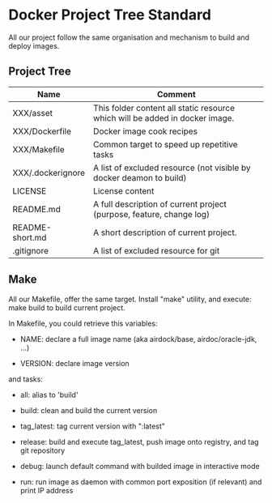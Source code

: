 # Docker Project Tree Standard

All our project follow the same organisation and mechanism to build and deploy images.

## Project Tree

| Name              | Comment                                                                      |
|-------------------|------------------------------------------------------------------------------|
| XXX/asset         | This folder content all static resource which will be added in docker image. |
| XXX/Dockerfile    | Docker image cook recipes                                                    |
| XXX/Makefile      | Common target to speed up repetitive tasks                                   |
| XXX/.dockerignore | A list of excluded resource (not visible by docker deamon to build)          |
| LICENSE           | License content                                                              |
| README.md         | A full description of current project (purpose, feature, change log)         |
| README-short.md   | A short description of current project.                                      |
| .gitignore        | A list of excluded resource for git                                          |



## Make

All our Makefile, offer the same target. Install "make" utility, and execute: make build to build current project.

In Makefile, you could retrieve this variables:

- NAME: declare a full image name (aka airdock/base, airdoc/oracle-jdk, ...)

- VERSION: declare image version

and tasks:

- all: alias to 'build'

- build: clean and build the current version
- tag_latest: tag current version with ":latest"
- release: build and execute tag_latest, push image onto registry, and tag git repository
- debug: launch default command with builded image in interactive mode
- run: run image as daemon with common port exposition (if relevant) and print IP address